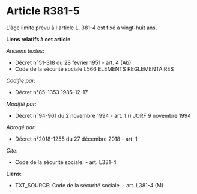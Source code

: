 # Article R381-5

L'âge limite prévu à l'article L. 381-4 est fixé à vingt-huit ans.

**Liens relatifs à cet article**

_Anciens textes_:

  - Décret n°51-318 du 28 février 1951 - art. 4 (Ab)
  - Code de la sécurité sociale L566 ELEMENTS REGLEMENTAIRES

_Codifié par_:

  - Décret n°85-1353 1985-12-17

_Modifié par_:

  - Décret n°94-961 du 2 novembre 1994 - art. 1 () JORF 9 novembre 1994

_Abrogé par_:

  - Décret n°2018-1255 du 27 décembre 2018 - art. 1

_Cite_:

  - Code de la sécurité sociale. - art. L381-4

**Liens**:

  - TXT_SOURCE: Code de la sécurité sociale. - art. L381-4 (M)

